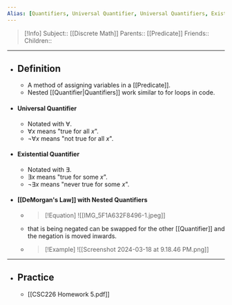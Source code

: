 ```yaml
---
Alias: [Quantifiers, Universal Quantifier, Universal Quantifiers, Existential Quantifier, Existential Quantifiers]
---
```

> [!Info]
> Subject:: [[Discrete Math]]
> Parents:: [[Predicate]]
> Friends:: 
> Children:: 
---
- ## Definition
	- A method of assigning variables in a [[Predicate]].
	- Nested [[Quantifier|Quantifiers]] work similar to for loops in code.
- #### Universal Quantifier
	- Notated with $\forall$.
	- $\forall x$ means "true for all $x$".
	- $\neg \forall x$ means "not true for all $x$".
- #### Existential Quantifier
	- Notated with $\exists$.
	- $\exists x$ means "true for some $x$".
	- $\neg\exists x$ means "never true for some $x$".
- #### [[DeMorgan's Law]] with Nested Quantifiers
	- > [!Equation]
	  > ![[IMG_5F1A632F8496-1.jpeg]]
	- that is being negated can be swapped for the other [[Quantifier]] and the negation is moved inwards.
	- > [!Example]
	  > ![[Screenshot 2024-03-18 at 9.18.46 PM.png]]
---
- ## Practice
	- [[CSC226 Homework 5.pdf]]
